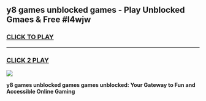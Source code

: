 
## y8 games unblocked games - Play Unblocked Gmaes & Free #l4wjw
<h3>
<a href="https://news.freeplayer.one?title=y8_games_unblocked_games&ref=03M">CLICK TO PLAY</a></h3>
<hr>

<h3>
<a href="https://news.freeplayer.one?title=y8_games_unblocked_games&ref=03M">CLICK 2 PLAY</a>
  
</h3>

<a href="https://news.freeplayer.one?title=y8_games_unblocked_games&ref=03M"><img src="https://clearcache.store/games.png"></a>


**y8 games unblocked games games unblocked: Your Gateway to Fun and Accessible Online Gaming**
